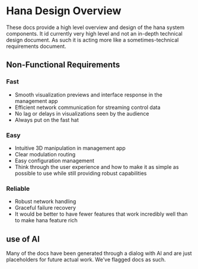 # Hana Design Overview
These docs provide a high level overview and design of the hana system components. It id currently very high level and not an in-depth technical design document. As such it is acting more like a sometimes-technical requirements document.

## Non-Functional Requirements
### Fast
- Smooth visualization previews and interface response in the management app
- Efficient network communication for streaming control data
- No lag or delays in visualizations seen by the audience
- Always put on the fast hat
### Easy
- Intuitive 3D manipulation in management app
- Clear modulation routing
- Easy configuration management
- Think through the user experience and how to make it as simple as possible to use while still providing robust capabilities
### Reliable
- Robust network handling
- Graceful failure recovery
- It would be better to have fewer features that work incredibly well than to make hana feature rich

## use of AI
Many of the docs have been generated through a dialog with AI and are just placeholders for future actual work. We've flagged docs as such.
